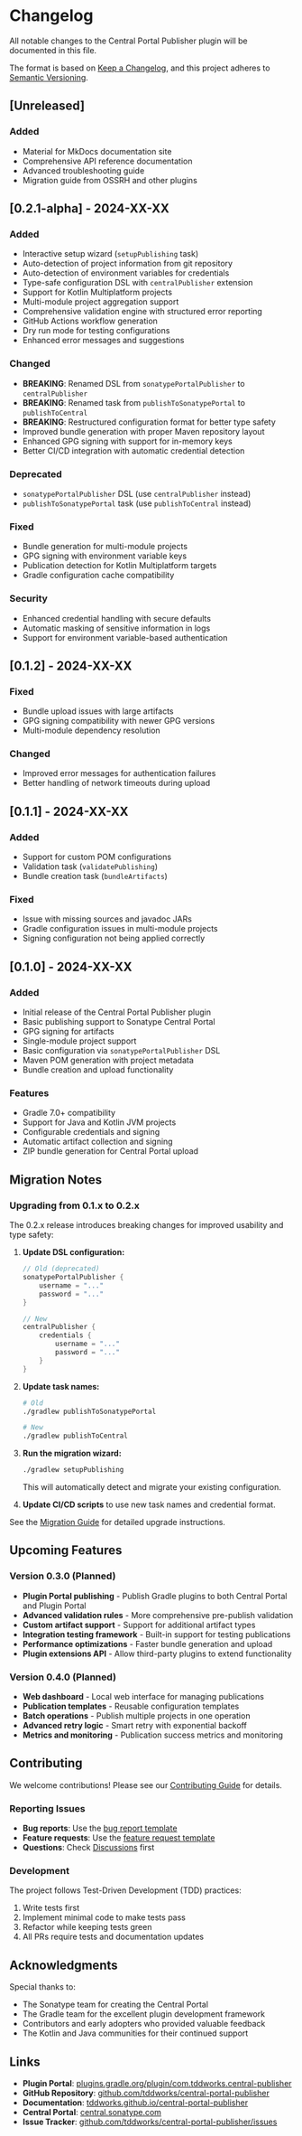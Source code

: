 # Changelog

All notable changes to the Central Portal Publisher plugin will be documented in this file.

The format is based on [Keep a Changelog](https://keepachangelog.com/en/1.0.0/), and this project adheres to [Semantic Versioning](https://semver.org/spec/v2.0.0.html).

## [Unreleased]

### Added
- Material for MkDocs documentation site
- Comprehensive API reference documentation
- Advanced troubleshooting guide
- Migration guide from OSSRH and other plugins

## [0.2.1-alpha] - 2024-XX-XX

### Added
- Interactive setup wizard (`setupPublishing` task)
- Auto-detection of project information from git repository
- Auto-detection of environment variables for credentials
- Type-safe configuration DSL with `centralPublisher` extension
- Support for Kotlin Multiplatform projects
- Multi-module project aggregation support
- Comprehensive validation engine with structured error reporting
- GitHub Actions workflow generation
- Dry run mode for testing configurations
- Enhanced error messages and suggestions

### Changed
- **BREAKING**: Renamed DSL from `sonatypePortalPublisher` to `centralPublisher`
- **BREAKING**: Renamed task from `publishToSonatypePortal` to `publishToCentral`
- **BREAKING**: Restructured configuration format for better type safety
- Improved bundle generation with proper Maven repository layout
- Enhanced GPG signing with support for in-memory keys
- Better CI/CD integration with automatic credential detection

### Deprecated
- `sonatypePortalPublisher` DSL (use `centralPublisher` instead)
- `publishToSonatypePortal` task (use `publishToCentral` instead)

### Fixed
- Bundle generation for multi-module projects
- GPG signing with environment variable keys
- Publication detection for Kotlin Multiplatform targets
- Gradle configuration cache compatibility

### Security
- Enhanced credential handling with secure defaults
- Automatic masking of sensitive information in logs
- Support for environment variable-based authentication

## [0.1.2] - 2024-XX-XX

### Fixed
- Bundle upload issues with large artifacts
- GPG signing compatibility with newer GPG versions
- Multi-module dependency resolution

### Changed
- Improved error messages for authentication failures
- Better handling of network timeouts during upload

## [0.1.1] - 2024-XX-XX

### Added
- Support for custom POM configurations
- Validation task (`validatePublishing`)
- Bundle creation task (`bundleArtifacts`)

### Fixed
- Issue with missing sources and javadoc JARs
- Gradle configuration issues in multi-module projects
- Signing configuration not being applied correctly

## [0.1.0] - 2024-XX-XX

### Added
- Initial release of the Central Portal Publisher plugin
- Basic publishing support to Sonatype Central Portal
- GPG signing for artifacts
- Single-module project support
- Basic configuration via `sonatypePortalPublisher` DSL
- Maven POM generation with project metadata
- Bundle creation and upload functionality

### Features
- Gradle 7.0+ compatibility
- Support for Java and Kotlin JVM projects
- Configurable credentials and signing
- Automatic artifact collection and signing
- ZIP bundle generation for Central Portal upload

## Migration Notes

### Upgrading from 0.1.x to 0.2.x

The 0.2.x release introduces breaking changes for improved usability and type safety:

1. **Update DSL configuration:**
   ```kotlin
   // Old (deprecated)
   sonatypePortalPublisher {
       username = "..."
       password = "..."
   }
   
   // New
   centralPublisher {
       credentials {
           username = "..."
           password = "..."
       }
   }
   ```

2. **Update task names:**
   ```bash
   # Old
   ./gradlew publishToSonatypePortal
   
   # New  
   ./gradlew publishToCentral
   ```

3. **Run the migration wizard:**
   ```bash
   ./gradlew setupPublishing
   ```
   
   This will automatically detect and migrate your existing configuration.

4. **Update CI/CD scripts** to use new task names and credential format.

See the [Migration Guide](advanced/migration.md) for detailed upgrade instructions.

## Upcoming Features

### Version 0.3.0 (Planned)

- **Plugin Portal publishing** - Publish Gradle plugins to both Central Portal and Plugin Portal
- **Advanced validation rules** - More comprehensive pre-publish validation
- **Custom artifact support** - Support for additional artifact types
- **Integration testing framework** - Built-in support for testing publications
- **Performance optimizations** - Faster bundle generation and upload
- **Plugin extensions API** - Allow third-party plugins to extend functionality

### Version 0.4.0 (Planned)

- **Web dashboard** - Local web interface for managing publications
- **Publication templates** - Reusable configuration templates
- **Batch operations** - Publish multiple projects in one operation
- **Advanced retry logic** - Smart retry with exponential backoff
- **Metrics and monitoring** - Publication success metrics and monitoring

## Contributing

We welcome contributions! Please see our [Contributing Guide](https://github.com/tddworks/central-portal-publisher/blob/main/CONTRIBUTING.md) for details.

### Reporting Issues

- **Bug reports**: Use the [bug report template](https://github.com/tddworks/central-portal-publisher/issues/new?template=bug_report.md)
- **Feature requests**: Use the [feature request template](https://github.com/tddworks/central-portal-publisher/issues/new?template=feature_request.md)
- **Questions**: Check [Discussions](https://github.com/tddworks/central-portal-publisher/discussions) first

### Development

The project follows Test-Driven Development (TDD) practices:

1. Write tests first
2. Implement minimal code to make tests pass  
3. Refactor while keeping tests green
4. All PRs require tests and documentation updates

## Acknowledgments

Special thanks to:

- The Sonatype team for creating the Central Portal
- The Gradle team for the excellent plugin development framework
- Contributors and early adopters who provided valuable feedback
- The Kotlin and Java communities for their continued support

## Links

- **Plugin Portal**: [plugins.gradle.org/plugin/com.tddworks.central-publisher](https://plugins.gradle.org/plugin/com.tddworks.central-publisher)
- **GitHub Repository**: [github.com/tddworks/central-portal-publisher](https://github.com/tddworks/central-portal-publisher)
- **Documentation**: [tddworks.github.io/central-portal-publisher](https://tddworks.github.io/central-portal-publisher)
- **Central Portal**: [central.sonatype.com](https://central.sonatype.com)
- **Issue Tracker**: [github.com/tddworks/central-portal-publisher/issues](https://github.com/tddworks/central-portal-publisher/issues)